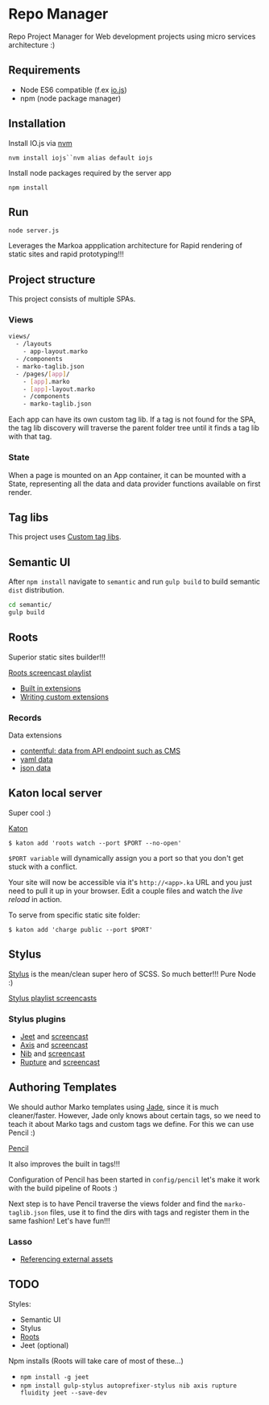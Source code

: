 Repo Manager
============

Repo Project Manager for Web development projects using micro services architecture :)

Requirements
------------

-	Node ES6 compatible (f.ex [io.js](iojs.org)\)
-	npm (node package manager)

Installation
------------

Install IO.js via [nvm](https://github.com/creationix/nvm)

`nvm install iojs``nvm alias default iojs`

Install node packages required by the server app

`npm install`

Run
---

`node server.js`

Leverages the Markoa appplication architecture for Rapid rendering of static sites and rapid prototyping!!!

Project structure
-----------------

This project consists of multiple SPAs.

### Views

```bash
views/
  - /layouts
    - app-layout.marko
  - /components
  - marko-taglib.json
  - /pages/[app]/
    - [app].marko
    - [app]-layout.marko
    - /components
    - marko-taglib.json
```

Each app can have its own custom tag lib. If a tag is not found for the SPA, the tag lib discovery will traverse the parent folder tree until it finds a tag lib with that tag.

### State

When a page is mounted on an App container, it can be mounted with a State, representing all the data and data provider functions available on first render.

Tag libs
--------

This project uses [Custom tag libs](https://github.com/marko-js/marko#custom-taglibs).

Semantic UI
-----------

After `npm install` navigate to `semantic` and run `gulp build` to build semantic `dist` distribution.

```bash
cd semantic/
gulp build
```

Roots
-----

Superior static sites builder!!!

[Roots screencast playlist](https://www.youtube.com/watch?v=fQq6kWhOSxk&list=PL_3xEq49qQMGQKc7CTFgf17zIwMeQbgay)

-	[Built in extensions](http://roots.cx/extensions)
-	[Writing custom extensions](http://roots.cx/docs/extensions)

### Records

Data extensions

-	[contentful: data from API endpoint such as CMS](https://github.com/carrot/roots-contentful)
-	[yaml data](https://github.com/carrot/roots-yaml)
-	[json data](https://github.com/carrot/roots-records)

Katon local server
------------------

Super cool :)

[Katon](http://roots.cx/articles/katon)

`$ katon add 'roots watch --port $PORT --no-open'`

`$PORT variable` will dynamically assign you a port so that you don't get stuck with a conflict.

Your site will now be accessible via it's `http://<app>.ka` URL and you just need to pull it up in your browser. Edit a couple files and watch the *live reload* in action.

To serve from specific static site folder:

`$ katon add 'charge public --port $PORT'`

Stylus
------

[Stylus](https://learnboost.github.io/stylus/) is the mean/clean super hero of SCSS. So much better!!! Pure Node :)

[Stylus playlist screencasts](https://www.youtube.com/watch?v=eJahtnmywMI)

### Stylus plugins

-	[Jeet](http://jeet.gs/) and [screencast](https://www.youtube.com/watch?v=roqlCwEn4iI)
-	[Axis](http://axis.netlify.com/) and [screencast](https://www.youtube.com/watch?v=Kv6H6mMDeuA)
-	[Nib](https://github.com/tj/nib) and [screencast](http://www.screenr.com/M6a)
-	[Rupture](http://jenius.github.io/rupture/) and [screencast](https://www.youtube.com/watch?v=fRVRtO95VhU)

Authoring Templates
-------------------

We should author Marko templates using [Jade](jade-lang.com), since it is much cleaner/faster. However, Jade only knows about certain tags, so we need to teach it about Marko tags and custom tags we define. For this we can use Pencil :)

[Pencil](https://www.npmjs.com/package/pencil)

It also improves the built in tags!!!

Configuration of Pencil has been started in `config/pencil` let's make it work with the build pipeline of Roots :)

Next step is to have Pencil traverse the views folder and find the `marko-taglib.json` files, use it to find the dirs with tags and register them in the same fashion! Let's have fun!!!

### Lasso

-	[Referencing external assets](https://github.com/lasso-js/lasso#external-dependencies)

TODO
----

Styles:

-	Semantic UI
-	Stylus
-	[Roots](http://roots.cx/)
-	Jeet (optional)

Npm installs (Roots will take care of most of these...)

-	`npm install -g jeet`
-	`npm install gulp-stylus autoprefixer-stylus nib axis rupture fluidity jeet --save-dev`
